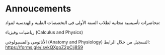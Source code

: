 # Annoucements

محاضرات تأسيسية مجانية لطلاب السنة الأولى فى التخصصات الطبية والهندسية لمواد:

رياضيات وفيزياء (Calculus and Physics)

الأناتومى والفسيولوجي (Anatomy and Physiology)
التسجيل من خلال الرابط: 
https://forms.gle/isvkQXgoZ2pCjj8S9
